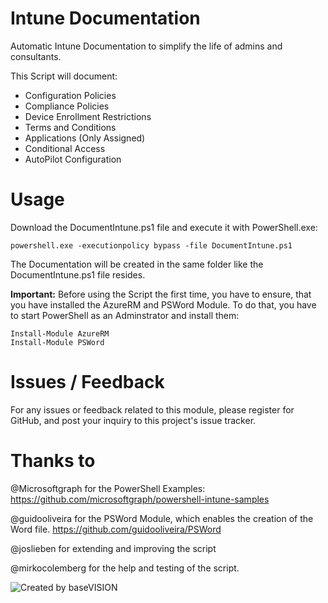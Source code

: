 # Intune Documentation
Automatic Intune Documentation to simplify the life of admins and consultants.

This Script will document:
 - Configuration Policies
 - Compliance Policies
 - Device Enrollment Restrictions
 - Terms and Conditions
 - Applications (Only Assigned)
 - Conditional Access
 - AutoPilot Configuration
 
# Usage
Download the DocumentIntune.ps1 file and execute it with PowerShell.exe:

```
powershell.exe -executionpolicy bypass -file DocumentIntune.ps1
```
The Documentation will be created in the same folder like the DocumentIntune.ps1 file resides.

**Important:** Before using the Script the first time, you have to ensure, that you have installed the AzureRM and PSWord Module. To do that, you have to start PowerShell as an Adminstrator and install them:

```
Install-Module AzureRM
Install-Module PSWord 
```

# Issues / Feedback
For any issues or feedback related to this module, please register for GitHub, and post your inquiry to this project's issue tracker.

# Thanks to
@Microsoftgraph for the PowerShell Examples: https://github.com/microsoftgraph/powershell-intune-samples

@guidooliveira for the PSWord Module, which enables the creation of the Word file. https://github.com/guidooliveira/PSWord

@joslieben for extending and improving the script

@mirkocolemberg for the help and testing of the script.

![Created by baseVISION](https://www.basevision.ch/wp-content/uploads/2015/12/baseVISION-Logo_RGB.png)
